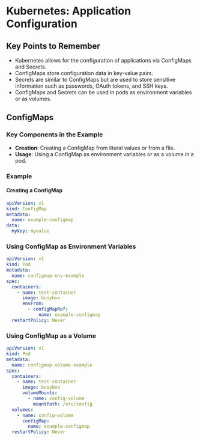 # Kubernetes: Application Configuration

## Key Points to Remember

- Kubernetes allows for the configuration of applications via ConfigMaps and Secrets.
- ConfigMaps store configuration data in key-value pairs.
- Secrets are similar to ConfigMaps but are used to store sensitive information such as passwords, OAuth tokens, and SSH keys.
- ConfigMaps and Secrets can be used in pods as environment variables or as volumes.

## ConfigMaps

### Key Components in the Example

- **Creation**: Creating a ConfigMap from literal values or from a file.
- **Usage**: Using a ConfigMap as environment variables or as a volume in a pod.

### Example

#### Creating a ConfigMap

```yaml
apiVersion: v1
kind: ConfigMap
metadata:
  name: example-configmap
data:
  mykey: myvalue
```

### Using ConfigMap as Environment Variables
```yaml
apiVersion: v1
kind: Pod
metadata:
  name: configmap-env-example
spec:
  containers:
    - name: test-container
      image: busybox
      envFrom:
        - configMapRef:
            name: example-configmap
  restartPolicy: Never
```
### Using ConfigMap as a Volume
```yaml
apiVersion: v1
kind: Pod
metadata:
  name: configmap-volume-example
spec:
  containers:
    - name: test-container
      image: busybox
      volumeMounts:
        - name: config-volume
          mountPath: /etc/config
  volumes:
    - name: config-volume
      configMap:
        name: example-configmap
  restartPolicy: Never
```
